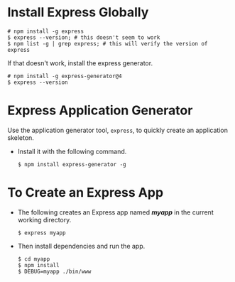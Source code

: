Install Express Globally
========================

```
# npm install -g express
$ express --version; # this doesn't seem to work
$ npm list -g | grep express; # this will verify the version of express
```

If that doesn't work, install the express generator.
```
# npm install -g express-generator@4
$ express --version
```

Express Application Generator
=============================
Use the application generator tool, `express`, to quickly create an application skeleton.

- Install it with the following command.
  ```
  $ npm install express-generator -g
  ```
  
To Create an Express App
========================

- The following creates an Express app named _**myapp**_ in the current working directory.
  ```
  $ express myapp
  ```

- Then install dependencies and run the app.
  ```
  $ cd myapp
  $ npm install
  $ DEBUG=myapp ./bin/www
